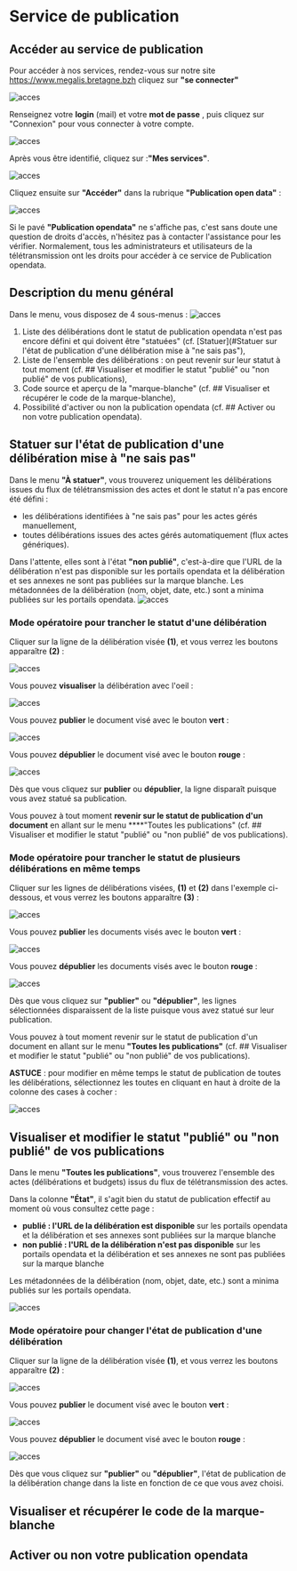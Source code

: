 # Service de publication

## Accéder au service de publication 


Pour accéder à nos services, rendez-vous sur notre site
https://www.megalis.bretagne.bzh cliquez sur **"se connecter"**


![acces](img/acces_pf_meg.PNG)

Renseignez votre **login** (mail) et votre **mot de passe** , puis cliquez sur "Connexion" pour vous connecter à votre compte.

![acces](img/OD1_02.png)



Après vous être identifié, cliquez sur :**"Mes services"**.

![acces](img/OD1_03.png)

Cliquez ensuite sur **"Accéder"** dans la rubrique **"Publication open data"**  :

![acces](img/OD1_04.png)

Si le pavé **"Publication opendata"** ne s'affiche pas, c'est sans doute une question de droits d'accès, n'hésitez pas à contacter l'assistance pour les vérifier.
Normalement, tous les administrateurs et utilisateurs de la télétransmission ont les droits pour accéder à ce service de Publication opendata.





## Description du menu général

Dans le menu, vous disposez de 4 sous-menus :
![acces](img/OD2_01.png)

1. Liste des délibérations dont le statut de publication opendata n'est pas encore défini et qui doivent être "statuées" (cf. [Statuer](#Statuer sur l'état de publication d'une délibération mise à "ne sais pas"),
2. Liste de l'ensemble des délibérations : on peut revenir sur leur statut à tout moment (cf. ## Visualiser et modifier le statut "publié" ou "non publié" de vos publications),
3. Code source et aperçu de la "marque-blanche" (cf. ## Visualiser et récupérer le code de la marque-blanche),
4. Possibilité d'activer ou non la publication opendata (cf. ## Activer ou non votre publication opendata).





## Statuer sur l'état de publication d'une délibération mise à "ne sais pas"

Dans le menu **"À statuer"**, vous trouverez uniquement les délibérations issues du flux de télétransmission des actes et dont le statut n'a pas encore été défini :

+ les délibérations identifiées à "ne sais pas" pour les actes gérés manuellement,
+ toutes délibérations issues des actes gérés automatiquement (flux actes génériques).

Dans l'attente, elles sont à l'état **"non publié"**, c'est-à-dire que l'URL de la délibération n'est pas disponible sur les portails opendata et la délibération et ses annexes ne sont pas publiées sur la marque blanche. Les métadonnées de la délibération (nom, objet, date, etc.) sont a minima publiées sur les portails opendata.
![acces](img/OD3_01.png)


### Mode opératoire pour trancher le statut d'une délibération

Cliquer sur la ligne de la délibération visée **(1)**, et vous verrez les boutons apparaître **(2)** :

![acces](img/OD3_02.png)

Vous pouvez **visualiser** la délibération avec l'oeil :

![acces](img/OD3_03.png)

Vous pouvez **publier** le document visé avec le bouton **vert** :

![acces](img/OD3_04.png)

Vous pouvez **dépublier** le document visé avec le bouton **rouge** :

![acces](img/OD3_05.png)

Dès que vous cliquez sur **publier** ou **dépublier**, la ligne disparaît puisque vous avez statué sa publication.

Vous pouvez à tout moment **revenir sur le statut de publication d'un document** en allant sur le menu ****"Toutes les publications" (cf. ## Visualiser et modifier le statut "publié" ou "non publié" de vos publications).


### Mode opératoire pour trancher le statut de plusieurs délibérations en même temps

Cliquer sur les lignes de délibérations visées, **(1)** et **(2)** dans l'exemple ci-dessous, et vous verrez les boutons apparaître **(3)** :

![acces](img/OD3_06.png)

Vous pouvez **publier** les documents visés avec le bouton **vert** :

![acces](img/OD3_07.png)

Vous pouvez **dépublier** les documents visés avec le bouton **rouge** :

![acces](img/OD3_08.png)

Dès que vous cliquez sur **"publier"** ou **"dépublier"**, les lignes sélectionnées disparaissent de la liste puisque vous avez statué sur leur publication.

Vous pouvez à tout moment revenir sur le statut de publication d'un document en allant sur le menu **"Toutes les publications"** (cf. ## Visualiser et modifier le statut "publié" ou "non publié" de vos publications).

**ASTUCE** : pour modifier en même temps le statut de publication de toutes les délibérations, sélectionnez les toutes en cliquant en haut à droite de la colonne des cases à cocher :

![acces](img/OD3_09.png)



## Visualiser et modifier le statut "publié" ou "non publié" de vos publications

Dans le menu **"Toutes les publications"**, vous trouverez l'ensemble des actes (délibérations et budgets) issus du flux de télétransmission des actes.

Dans la colonne **"État"**, il s'agit bien du statut de publication effectif au moment où vous consultez cette page :

* **publié : l'URL de la délibération est disponible** sur les portails opendata et la délibération et ses annexes sont publiées sur la marque blanche
* **non publié : l'URL de la délibération n'est pas disponible** sur les portails opendata et la délibération et ses annexes ne sont pas publiées sur la marque blanche

Les métadonnées de la délibération (nom, objet, date, etc.) sont a minima publiés sur les portails opendata.

![acces](img/OD4_01.png)



### Mode opératoire pour changer l'état de publication d'une délibération

Cliquer sur la ligne de la délibération visée **(1)**, et vous verrez les boutons apparaître **(2)** :

![acces](img/OD4_02.png)



Vous pouvez **publier** le document visé avec le bouton **vert** :

![acces](img/OD4_03.png)

Vous pouvez **dépublier** le document visé avec le bouton **rouge** :

![acces](img/OD4_04.png)

Dès que vous cliquez sur **"publier"** ou **"dépublier"**, l'état de publication de la délibération change dans la liste en fonction de ce que vous avez choisi.



## Visualiser et récupérer le code de la marque-blanche



## Activer ou non votre publication opendata
